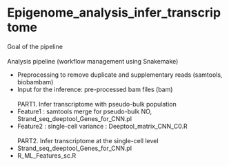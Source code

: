 # Epigenome_analysis_infer_transcriptome

Goal of the pipeline
<br/><br/>
Analysis pipeline (workflow management using Snakemake)
  - Preprocessing to remove duplicate and supplementary reads (samtools, biobambam)
  - Input for the inference: pre-processed bam files (bam)
<br/><br/>
PART1. Infer transcriptome with pseudo-bulk population
  - Feature1 : samtools merge for pseudo-bulk NO, Strand_seq_deeptool_Genes_for_CNN.pl
  - Feature2 : single-cell variance : Deeptool_matrix_CNN_C0.R
<br/><br/>
PART2. Infer transcriptome at the single-cell level
  - Strand_seq_deeptool_Genes_for_CNN.pl
  - R_ML_Features_sc.R
